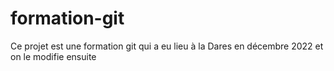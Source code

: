 # formation-git

Ce projet est une formation git qui a eu lieu à la Dares en décembre 2022 et on le modifie ensuite
